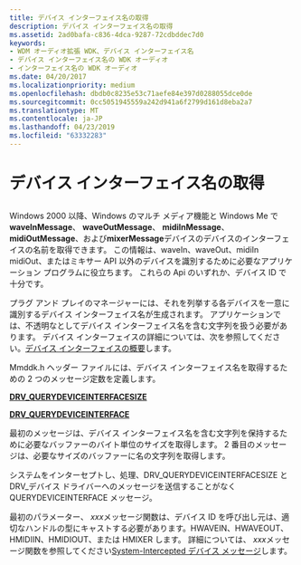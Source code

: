 ```yaml
---
title: デバイス インターフェイス名の取得
description: デバイス インターフェイス名の取得
ms.assetid: 2ad0bafa-c836-4dca-9287-72cdbddec7d0
keywords:
- WDM オーディオ拡張 WDK、デバイス インターフェイス名
- デバイス インターフェイス名の WDK オーディオ
- インターフェイス名の WDK オーディオ
ms.date: 04/20/2017
ms.localizationpriority: medium
ms.openlocfilehash: dbdb0c8235e53c71aefe84e397d0288055dce0de
ms.sourcegitcommit: 0cc5051945559a242d941a6f2799d161d8eba2a7
ms.translationtype: MT
ms.contentlocale: ja-JP
ms.lasthandoff: 04/23/2019
ms.locfileid: "63332283"
---
```

# <a name="obtaining-a-device-interface-name"></a>デバイス インターフェイス名の取得


## <span id="obtaining_a_device_interface_name"></span><span id="OBTAINING_A_DEVICE_INTERFACE_NAME"></span>


Windows 2000 以降、Windows のマルチ メディア機能と Windows Me で**waveInMessage**、 **waveOutMessage**、 **midiInMessage**、 **midiOutMessage**、および**mixerMessage**デバイスのデバイスのインターフェイスの名前を取得できます。 この情報は、waveIn、waveOut、midiIn midiOut、またはミキサー API 以外のデバイスを識別するために必要なアプリケーション プログラムに役立ちます。 これらの Api のいずれか、デバイス ID で十分です。

プラグ アンド プレイのマネージャーには、それを列挙する各デバイスを一意に識別するデバイス インターフェイス名が生成されます。 アプリケーションでは、不透明なとしてデバイス インターフェイス名を含む文字列を扱う必要があります。 デバイス インターフェイスの詳細については、次を参照してください。[デバイス インターフェイスの概要](https://msdn.microsoft.com/library/windows/hardware/ff549460)します。

Mmddk.h ヘッダー ファイルには、デバイス インターフェイス名を取得するための 2 つのメッセージ定数を定義します。

[**DRV\_QUERYDEVICEINTERFACESIZE**](https://msdn.microsoft.com/library/windows/hardware/ff536364)

[**DRV\_QUERYDEVICEINTERFACE**](https://msdn.microsoft.com/library/windows/hardware/ff536363)

最初のメッセージは、デバイス インターフェイス名を含む文字列を保持するために必要なバッファーのバイト単位のサイズを取得します。 2 番目のメッセージは、必要なサイズのバッファーに名の文字列を取得します。

システムをインターセプトし、処理、DRV\_QUERYDEVICEINTERFACESIZE と DRV\_デバイス ドライバーへのメッセージを送信することがなく QUERYDEVICEINTERFACE メッセージ。

最初のパラメーター、 *xxx*メッセージ関数は、デバイス ID を呼び出し元は、適切なハンドルの型にキャストする必要があります。HWAVEIN、HWAVEOUT、HMIDIIN、HMIDIOUT、または HMIXER します。 詳細については、 *xxx*メッセージ関数を参照してください[System-Intercepted デバイス メッセージ](system-intercepted-device-messages.md)します。

 

 




